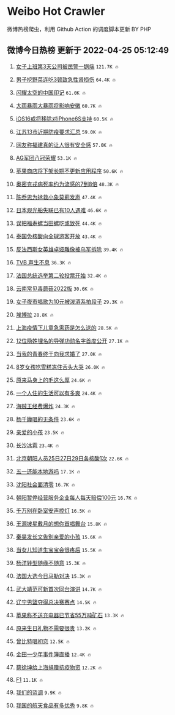 # Weibo Hot Crawler 



微博热榜爬虫，利用 Github Action 的调度脚本更新 BY PHP 


## 微博今日热榜 更新于 2022-04-25 05:12:49 
1. [女子上班第3天公司被民警一锅端](https://s.weibo.com/weibo?q=%23%E5%A5%B3%E5%AD%90%E4%B8%8A%E7%8F%AD%E7%AC%AC3%E5%A4%A9%E5%85%AC%E5%8F%B8%E8%A2%AB%E6%B0%91%E8%AD%A6%E4%B8%80%E9%94%85%E7%AB%AF%23&Refer=top) `121.7K 🔥` 

1. [男子挖野菜连吃3顿致急性肾损伤](https://s.weibo.com/weibo?q=%23%E7%94%B7%E5%AD%90%E6%8C%96%E9%87%8E%E8%8F%9C%E8%BF%9E%E5%90%833%E9%A1%BF%E8%87%B4%E6%80%A5%E6%80%A7%E8%82%BE%E6%8D%9F%E4%BC%A4%23&Refer=top) `64.4K 🔥` 

1. [闪耀太空的中国印记](https://s.weibo.com/weibo?q=%23%E9%97%AA%E8%80%80%E5%A4%AA%E7%A9%BA%E7%9A%84%E4%B8%AD%E5%9B%BD%E5%8D%B0%E8%AE%B0%23&Refer=top) `61.0K 🔥` 

1. [大雨暴雨大暴雨将影响安徽](https://s.weibo.com/weibo?q=%23%E5%A4%A7%E9%9B%A8%E6%9A%B4%E9%9B%A8%E5%A4%A7%E6%9A%B4%E9%9B%A8%E5%B0%86%E5%BD%B1%E5%93%8D%E5%AE%89%E5%BE%BD%23&Refer=top) `60.7K 🔥` 

1. [iOS16或将移除对iPhone6S支持](https://s.weibo.com/weibo?q=%23iOS16%E6%88%96%E5%B0%86%E7%A7%BB%E9%99%A4%E5%AF%B9iPhone6S%E6%94%AF%E6%8C%81%23&Refer=top) `60.5K 🔥` 

1. [江苏13市近期防疫要求汇总](https://s.weibo.com/weibo?q=%23%E6%B1%9F%E8%8B%8F13%E5%B8%82%E8%BF%91%E6%9C%9F%E9%98%B2%E7%96%AB%E8%A6%81%E6%B1%82%E6%B1%87%E6%80%BB%23&Refer=top) `59.0K 🔥` 

1. [网友称福建真的让人很有安全感](https://s.weibo.com/weibo?q=%23%E7%BD%91%E5%8F%8B%E7%A7%B0%E7%A6%8F%E5%BB%BA%E7%9C%9F%E7%9A%84%E8%AE%A9%E4%BA%BA%E5%BE%88%E6%9C%89%E5%AE%89%E5%85%A8%E6%84%9F%23&Refer=top) `57.0K 🔥` 

1. [AG军团八冠荣耀](https://s.weibo.com/weibo?q=%23AG%E5%86%9B%E5%9B%A2%E5%85%AB%E5%86%A0%E8%8D%A3%E8%80%80%23&Refer=top) `53.1K 🔥` 

1. [苹果商店将下架长期不更新应用程序](https://s.weibo.com/weibo?q=%23%E8%8B%B9%E6%9E%9C%E5%95%86%E5%BA%97%E5%B0%86%E4%B8%8B%E6%9E%B6%E9%95%BF%E6%9C%9F%E4%B8%8D%E6%9B%B4%E6%96%B0%E5%BA%94%E7%94%A8%E7%A8%8B%E5%BA%8F%23&Refer=top) `50.6K 🔥` 

1. [奥密克戎病死率约为流感的7到8倍](https://s.weibo.com/weibo?q=%23%E5%A5%A5%E5%AF%86%E5%85%8B%E6%88%8E%E7%97%85%E6%AD%BB%E7%8E%87%E7%BA%A6%E4%B8%BA%E6%B5%81%E6%84%9F%E7%9A%847%E5%88%B08%E5%80%8D%23&Refer=top) `48.3K 🔥` 

1. [陈乔恩为拯救小象莫莉发声](https://s.weibo.com/weibo?q=%23%E9%99%88%E4%B9%94%E6%81%A9%E4%B8%BA%E6%8B%AF%E6%95%91%E5%B0%8F%E8%B1%A1%E8%8E%AB%E8%8E%89%E5%8F%91%E5%A3%B0%23&Refer=top) `47.4K 🔥` 

1. [日本观光船失联已有10人遇难](https://s.weibo.com/weibo?q=%23%E6%97%A5%E6%9C%AC%E8%A7%82%E5%85%89%E8%88%B9%E5%A4%B1%E8%81%94%E5%B7%B2%E6%9C%8910%E4%BA%BA%E9%81%87%E9%9A%BE%23&Refer=top) `46.6K 🔥` 

1. [误把福寿螺当田螺吃或致死](https://s.weibo.com/weibo?q=%23%E8%AF%AF%E6%8A%8A%E7%A6%8F%E5%AF%BF%E8%9E%BA%E5%BD%93%E7%94%B0%E8%9E%BA%E5%90%83%E6%88%96%E8%87%B4%E6%AD%BB%23&Refer=top) `44.4K 🔥` 

1. [泰国免核酸向全球游客开放](https://s.weibo.com/weibo?q=%23%E6%B3%B0%E5%9B%BD%E5%85%8D%E6%A0%B8%E9%85%B8%E5%90%91%E5%85%A8%E7%90%83%E6%B8%B8%E5%AE%A2%E5%BC%80%E6%94%BE%23&Refer=top) `43.4K 🔥` 

1. [反法西斯女英雄卓娅雕像被乌军拆除](https://s.weibo.com/weibo?q=%23%E5%8F%8D%E6%B3%95%E8%A5%BF%E6%96%AF%E5%A5%B3%E8%8B%B1%E9%9B%84%E5%8D%93%E5%A8%85%E9%9B%95%E5%83%8F%E8%A2%AB%E4%B9%8C%E5%86%9B%E6%8B%86%E9%99%A4%23&Refer=top) `39.4K 🔥` 

1. [TVB 声生不息](https://s.weibo.com/weibo?q=TVB%20%E5%A3%B0%E7%94%9F%E4%B8%8D%E6%81%AF&Refer=top) `36.3K 🔥` 

1. [法国总统选举第二轮投票开始](https://s.weibo.com/weibo?q=%23%E6%B3%95%E5%9B%BD%E6%80%BB%E7%BB%9F%E9%80%89%E4%B8%BE%E7%AC%AC%E4%BA%8C%E8%BD%AE%E6%8A%95%E7%A5%A8%E5%BC%80%E5%A7%8B%23&Refer=top) `32.4K 🔥` 

1. [云南常见毒蘑菇2022版](https://s.weibo.com/weibo?q=%23%E4%BA%91%E5%8D%97%E5%B8%B8%E8%A7%81%E6%AF%92%E8%98%91%E8%8F%872022%E7%89%88%23&Refer=top) `30.6K 🔥` 

1. [女子夜市唱歌为10元被泼酒系拍段子](https://s.weibo.com/weibo?q=%23%E5%A5%B3%E5%AD%90%E5%A4%9C%E5%B8%82%E5%94%B1%E6%AD%8C%E4%B8%BA10%E5%85%83%E8%A2%AB%E6%B3%BC%E9%85%92%E7%B3%BB%E6%8B%8D%E6%AE%B5%E5%AD%90%23&Refer=top) `29.3K 🔥` 

1. [埃博拉](https://s.weibo.com/weibo?q=%E5%9F%83%E5%8D%9A%E6%8B%89&Refer=top) `28.8K 🔥` 

1. [上海疫情下儿童急需药是怎么送的](https://s.weibo.com/weibo?q=%23%E4%B8%8A%E6%B5%B7%E7%96%AB%E6%83%85%E4%B8%8B%E5%84%BF%E7%AB%A5%E6%80%A5%E9%9C%80%E8%8D%AF%E6%98%AF%E6%80%8E%E4%B9%88%E9%80%81%E7%9A%84%23&Refer=top) `28.5K 🔥` 

1. [12位隐姓埋名的导弹功勋名字首度公开](https://s.weibo.com/weibo?q=%2312%E4%BD%8D%E9%9A%90%E5%A7%93%E5%9F%8B%E5%90%8D%E7%9A%84%E5%AF%BC%E5%BC%B9%E5%8A%9F%E5%8B%8B%E5%90%8D%E5%AD%97%E9%A6%96%E5%BA%A6%E5%85%AC%E5%BC%80%23&Refer=top) `27.1K 🔥` 

1. [当我的青春终于向我求婚了](https://s.weibo.com/weibo?q=%23%E5%BD%93%E6%88%91%E7%9A%84%E9%9D%92%E6%98%A5%E7%BB%88%E4%BA%8E%E5%90%91%E6%88%91%E6%B1%82%E5%A9%9A%E4%BA%86%23&Refer=top) `27.0K 🔥` 

1. [8岁女孩吃雪糕冻住舌头大哭](https://s.weibo.com/weibo?q=%238%E5%B2%81%E5%A5%B3%E5%AD%A9%E5%90%83%E9%9B%AA%E7%B3%95%E5%86%BB%E4%BD%8F%E8%88%8C%E5%A4%B4%E5%A4%A7%E5%93%AD%23&Refer=top) `26.0K 🔥` 

1. [原来马身上的毛这么厚](https://s.weibo.com/weibo?q=%23%E5%8E%9F%E6%9D%A5%E9%A9%AC%E8%BA%AB%E4%B8%8A%E7%9A%84%E6%AF%9B%E8%BF%99%E4%B9%88%E5%8E%9A%23&Refer=top) `24.6K 🔥` 

1. [一个人住的生活可以有多爽](https://s.weibo.com/weibo?q=%23%E4%B8%80%E4%B8%AA%E4%BA%BA%E4%BD%8F%E7%9A%84%E7%94%9F%E6%B4%BB%E5%8F%AF%E4%BB%A5%E6%9C%89%E5%A4%9A%E7%88%BD%23&Refer=top) `24.4K 🔥` 

1. [海贼王经费爆炸](https://s.weibo.com/weibo?q=%23%E6%B5%B7%E8%B4%BC%E7%8E%8B%E7%BB%8F%E8%B4%B9%E7%88%86%E7%82%B8%23&Refer=top) `24.3K 🔥` 

1. [杨千嬅唱的无条件](https://s.weibo.com/weibo?q=%E6%9D%A8%E5%8D%83%E5%AC%85%E5%94%B1%E7%9A%84%E6%97%A0%E6%9D%A1%E4%BB%B6&Refer=top) `23.6K 🔥` 

1. [亲爱的小孩](https://s.weibo.com/weibo?q=%E4%BA%B2%E7%88%B1%E7%9A%84%E5%B0%8F%E5%AD%A9&Refer=top) `23.5K 🔥` 

1. [长沙冰雹](https://s.weibo.com/weibo?q=%23%E9%95%BF%E6%B2%99%E5%86%B0%E9%9B%B9%23&Refer=top) `23.4K 🔥` 

1. [北京朝阳人员25日27日29日各核酸1次](https://s.weibo.com/weibo?q=%23%E5%8C%97%E4%BA%AC%E6%9C%9D%E9%98%B3%E4%BA%BA%E5%91%9825%E6%97%A527%E6%97%A529%E6%97%A5%E5%90%84%E6%A0%B8%E9%85%B81%E6%AC%A1%23&Refer=top) `22.6K 🔥` 

1. [五一还能本地游吗](https://s.weibo.com/weibo?q=%23%E4%BA%94%E4%B8%80%E8%BF%98%E8%83%BD%E6%9C%AC%E5%9C%B0%E6%B8%B8%E5%90%97%23&Refer=top) `17.1K 🔥` 

1. [沈阳社会面清零](https://s.weibo.com/weibo?q=%23%E6%B2%88%E9%98%B3%E7%A4%BE%E4%BC%9A%E9%9D%A2%E6%B8%85%E9%9B%B6%23&Refer=top) `16.7K 🔥` 

1. [朝阳暂停经营服务企业每人每天赔偿100元](https://s.weibo.com/weibo?q=%23%E6%9C%9D%E9%98%B3%E6%9A%82%E5%81%9C%E7%BB%8F%E8%90%A5%E6%9C%8D%E5%8A%A1%E4%BC%81%E4%B8%9A%E6%AF%8F%E4%BA%BA%E6%AF%8F%E5%A4%A9%E8%B5%94%E5%81%BF100%E5%85%83%23&Refer=top) `16.7K 🔥` 

1. [千万别在卧室安声控灯](https://s.weibo.com/weibo?q=%23%E5%8D%83%E4%B8%87%E5%88%AB%E5%9C%A8%E5%8D%A7%E5%AE%A4%E5%AE%89%E5%A3%B0%E6%8E%A7%E7%81%AF%23&Refer=top) `16.5K 🔥` 

1. [王源披星戴月的想你首唱舞台](https://s.weibo.com/weibo?q=%23%E7%8E%8B%E6%BA%90%E6%8A%AB%E6%98%9F%E6%88%B4%E6%9C%88%E7%9A%84%E6%83%B3%E4%BD%A0%E9%A6%96%E5%94%B1%E8%88%9E%E5%8F%B0%23&Refer=top) `15.8K 🔥` 

1. [秦昊发长文告别亲爱的小孩](https://s.weibo.com/weibo?q=%23%E7%A7%A6%E6%98%8A%E5%8F%91%E9%95%BF%E6%96%87%E5%91%8A%E5%88%AB%E4%BA%B2%E7%88%B1%E7%9A%84%E5%B0%8F%E5%AD%A9%23&Refer=top) `15.6K 🔥` 

1. [当女儿知道生宝宝会很疼后](https://s.weibo.com/weibo?q=%23%E5%BD%93%E5%A5%B3%E5%84%BF%E7%9F%A5%E9%81%93%E7%94%9F%E5%AE%9D%E5%AE%9D%E4%BC%9A%E5%BE%88%E7%96%BC%E5%90%8E%23&Refer=top) `15.5K 🔥` 

1. [杨洋转型随缘不随意](https://s.weibo.com/weibo?q=%23%E6%9D%A8%E6%B4%8B%E8%BD%AC%E5%9E%8B%E9%9A%8F%E7%BC%98%E4%B8%8D%E9%9A%8F%E6%84%8F%23&Refer=top) `15.3K 🔥` 

1. [法国大选今日马勒对决](https://s.weibo.com/weibo?q=%23%E6%B3%95%E5%9B%BD%E5%A4%A7%E9%80%89%E4%BB%8A%E6%97%A5%E9%A9%AC%E5%8B%92%E5%AF%B9%E5%86%B3%23&Refer=top) `15.3K 🔥` 

1. [武大靖范可新首次同台演讲](https://s.weibo.com/weibo?q=%23%E6%AD%A6%E5%A4%A7%E9%9D%96%E8%8C%83%E5%8F%AF%E6%96%B0%E9%A6%96%E6%AC%A1%E5%90%8C%E5%8F%B0%E6%BC%94%E8%AE%B2%23&Refer=top) `14.7K 🔥` 

1. [辽宁男篮夺得总决赛赛点](https://s.weibo.com/weibo?q=%23%E8%BE%BD%E5%AE%81%E7%94%B7%E7%AF%AE%E5%A4%BA%E5%BE%97%E6%80%BB%E5%86%B3%E8%B5%9B%E8%B5%9B%E7%82%B9%23&Refer=top) `14.5K 🔥` 

1. [苹果称不送充电器已节省55万吨矿石](https://s.weibo.com/weibo?q=%23%E8%8B%B9%E6%9E%9C%E7%A7%B0%E4%B8%8D%E9%80%81%E5%85%85%E7%94%B5%E5%99%A8%E5%B7%B2%E8%8A%82%E7%9C%8155%E4%B8%87%E5%90%A8%E7%9F%BF%E7%9F%B3%23&Refer=top) `13.3K 🔥` 

1. [原来生日礼物不需要很贵](https://s.weibo.com/weibo?q=%23%E5%8E%9F%E6%9D%A5%E7%94%9F%E6%97%A5%E7%A4%BC%E7%89%A9%E4%B8%8D%E9%9C%80%E8%A6%81%E5%BE%88%E8%B4%B5%23&Refer=top) `13.2K 🔥` 

1. [曾比特唱初恋](https://s.weibo.com/weibo?q=%E6%9B%BE%E6%AF%94%E7%89%B9%E5%94%B1%E5%88%9D%E6%81%8B&Refer=top) `12.5K 🔥` 

1. [金田一少年事件簿直播](https://s.weibo.com/weibo?q=%23%E9%87%91%E7%94%B0%E4%B8%80%E5%B0%91%E5%B9%B4%E4%BA%8B%E4%BB%B6%E7%B0%BF%E7%9B%B4%E6%92%AD%23&Refer=top) `12.4K 🔥` 

1. [蔡徐坤给上海捐赠抗疫物资](https://s.weibo.com/weibo?q=%23%E8%94%A1%E5%BE%90%E5%9D%A4%E7%BB%99%E4%B8%8A%E6%B5%B7%E6%8D%90%E8%B5%A0%E6%8A%97%E7%96%AB%E7%89%A9%E8%B5%84%23&Refer=top) `12.2K 🔥` 

1. [F1](https://s.weibo.com/weibo?q=F1&Refer=top) `11.1K 🔥` 

1. [我们的蓝调](https://s.weibo.com/weibo?q=%E6%88%91%E4%BB%AC%E7%9A%84%E8%93%9D%E8%B0%83&Refer=top) `9.9K 🔥` 

1. [我国的航天食品有多优秀](https://s.weibo.com/weibo?q=%23%E6%88%91%E5%9B%BD%E7%9A%84%E8%88%AA%E5%A4%A9%E9%A3%9F%E5%93%81%E6%9C%89%E5%A4%9A%E4%BC%98%E7%A7%80%23&Refer=top) `9.8K 🔥` 

